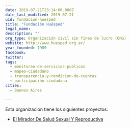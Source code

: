 ```yaml
---
date: 2019-07-21T23:14:06.000Z
date_last_modified: 2019-07-21
uid: fundacion-huesped
title: "Fundación Huésped"
legal_name: 
description: ""
org_type: Organización civil sin fines de lucro (ONG)
website: http://www.huesped.org.ar/
year_founded: 1989
facebook: 
twitter: 
tags:
  - monitoreo-de-servicios-publicos
  - mapeo-ciudadano
  - transparencia-y-rendicion-de-cuentas
  - participación-ciudadana
cities: 
  - Buenos Aires

---
```


Esta organización tiene los siguientes proyectos:

- [El Mirador De Salud Sexual Y Reproductiva](/proyectos/el-mirador-de-salud-sexual-y-reproductiva)

